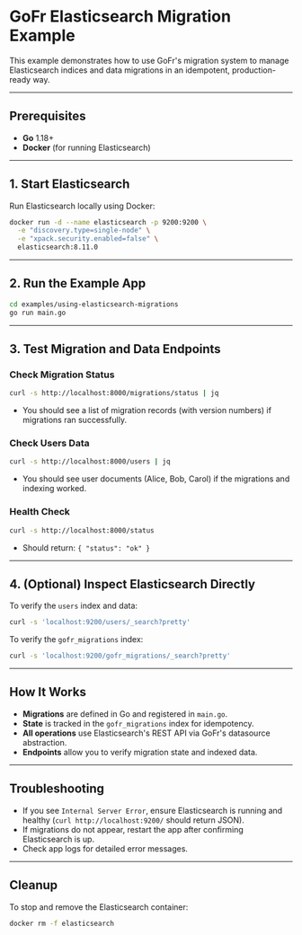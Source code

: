 # GoFr Elasticsearch Migration Example

This example demonstrates how to use GoFr's migration system to manage Elasticsearch indices and data migrations in an idempotent, production-ready way.

---

## Prerequisites
- **Go** 1.18+
- **Docker** (for running Elasticsearch)

---

## 1. Start Elasticsearch

Run Elasticsearch locally using Docker:
```sh
docker run -d --name elasticsearch -p 9200:9200 \
  -e "discovery.type=single-node" \
  -e "xpack.security.enabled=false" \
  elasticsearch:8.11.0
```

---

## 2. Run the Example App

```sh
cd examples/using-elasticsearch-migrations
go run main.go
```

---

## 3. Test Migration and Data Endpoints

### Check Migration Status
```sh
curl -s http://localhost:8000/migrations/status | jq
```
- You should see a list of migration records (with version numbers) if migrations ran successfully.

### Check Users Data
```sh
curl -s http://localhost:8000/users | jq
```
- You should see user documents (Alice, Bob, Carol) if the migrations and indexing worked.

### Health Check
```sh
curl -s http://localhost:8000/status
```
- Should return: `{ "status": "ok" }`

---

## 4. (Optional) Inspect Elasticsearch Directly

To verify the `users` index and data:
```sh
curl -s 'localhost:9200/users/_search?pretty'
```
To verify the `gofr_migrations` index:
```sh
curl -s 'localhost:9200/gofr_migrations/_search?pretty'
```

---

## How It Works
- **Migrations** are defined in Go and registered in `main.go`.
- **State** is tracked in the `gofr_migrations` index for idempotency.
- **All operations** use Elasticsearch's REST API via GoFr's datasource abstraction.
- **Endpoints** allow you to verify migration state and indexed data.

---

## Troubleshooting
- If you see `Internal Server Error`, ensure Elasticsearch is running and healthy (`curl http://localhost:9200/` should return JSON).
- If migrations do not appear, restart the app after confirming Elasticsearch is up.
- Check app logs for detailed error messages.

---

## Cleanup
To stop and remove the Elasticsearch container:
```sh
docker rm -f elasticsearch
``` 